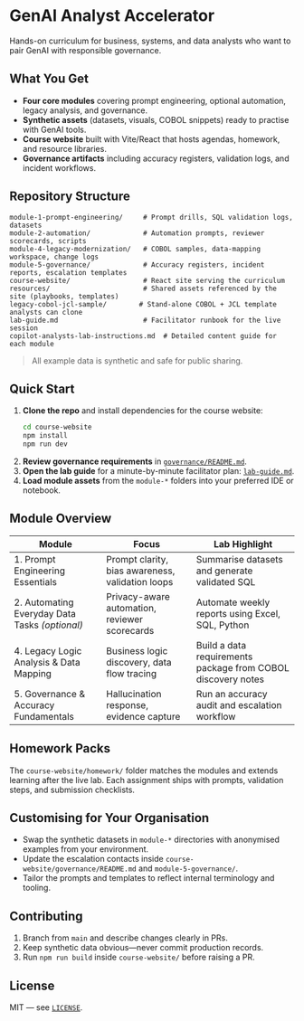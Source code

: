 # GenAI Analyst Accelerator

Hands-on curriculum for business, systems, and data analysts who want to pair GenAI with responsible governance.

## What You Get

- **Four core modules** covering prompt engineering, optional automation, legacy analysis, and governance.
- **Synthetic assets** (datasets, visuals, COBOL snippets) ready to practise with GenAI tools.
- **Course website** built with Vite/React that hosts agendas, homework, and resource libraries.
- **Governance artifacts** including accuracy registers, validation logs, and incident workflows.

## Repository Structure

```
module-1-prompt-engineering/     # Prompt drills, SQL validation logs, datasets
module-2-automation/             # Automation prompts, reviewer scorecards, scripts
module-4-legacy-modernization/   # COBOL samples, data-mapping workspace, change logs
module-5-governance/             # Accuracy registers, incident reports, escalation templates
course-website/                  # React site serving the curriculum
resources/                       # Shared assets referenced by the site (playbooks, templates)
legacy-cobol-jcl-sample/        # Stand-alone COBOL + JCL template analysts can clone
lab-guide.md                     # Facilitator runbook for the live session
copilot-analysts-lab-instructions.md  # Detailed content guide for each module
```

> All example data is synthetic and safe for public sharing.

## Quick Start

1. **Clone the repo** and install dependencies for the course website:
   ```bash
   cd course-website
   npm install
   npm run dev
   ```
2. **Review governance requirements** in [`governance/README.md`](course-website/governance/README.md).
3. **Open the lab guide** for a minute-by-minute facilitator plan: [`lab-guide.md`](lab-guide.md).
4. **Load module assets** from the `module-*` folders into your preferred IDE or notebook.

## Module Overview

| Module | Focus | Lab Highlight |
| --- | --- | --- |
| 1. Prompt Engineering Essentials | Prompt clarity, bias awareness, validation loops | Summarise datasets and generate validated SQL |
| 2. Automating Everyday Data Tasks *(optional)* | Privacy-aware automation, reviewer scorecards | Automate weekly reports using Excel, SQL, Python |
| 4. Legacy Logic Analysis & Data Mapping | Business logic discovery, data flow tracing | Build a data requirements package from COBOL discovery notes |
| 5. Governance & Accuracy Fundamentals | Hallucination response, evidence capture | Run an accuracy audit and escalation workflow |

## Homework Packs

The `course-website/homework/` folder matches the modules and extends learning after the live lab. Each assignment ships with prompts, validation steps, and submission checklists.

## Customising for Your Organisation

- Swap the synthetic datasets in `module-*` directories with anonymised examples from your environment.
- Update the escalation contacts inside `course-website/governance/README.md` and `module-5-governance/`.
- Tailor the prompts and templates to reflect internal terminology and tooling.

## Contributing

1. Branch from `main` and describe changes clearly in PRs.
2. Keep synthetic data obvious—never commit production records.
3. Run `npm run build` inside `course-website/` before raising a PR.

## License

MIT — see [`LICENSE`](LICENSE).
